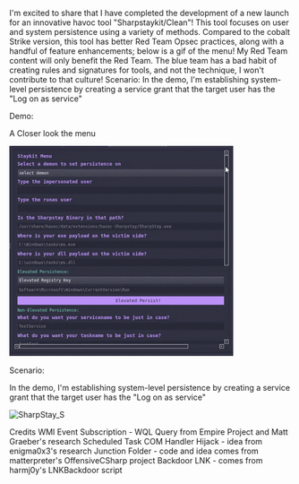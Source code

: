 I'm excited to share that I have completed the development of a new launch for an innovative havoc tool "Sharpstaykit/Clean"! This tool focuses on user and system persistence using a variety of methods. Compared to the cobalt Strike version, this tool has better Red Team Opsec practices, along with a handful of feature enhancements; below is a gif of the menu! My Red Team content will only benefit the Red Team. The blue team has a bad habit of creating rules and signatures for tools, and not the technique, I won't contribute to that culture!
Scenario: In the demo, I'm establishing system-level persistence by creating a service grant that the target user has the "Log on as service"

Demo:

A Closer look the menu

![SharpStay](https://github.com/bushidokarat3/Havoc/blob/main/SharpstayKit/SharpStay_menu.gif?raw=true)

Scenario: 

In the demo, I'm establishing system-level persistence by creating a service grant that the target user has the "Log on as service"

![SharpStay_S](https://kevonsecurityllc.com/wp-content/uploads/2025/01/SharpkitFinal.gif)




















Credits
WMI Event Subscription - WQL Query from Empire Project and Matt Graeber's research
Scheduled Task COM Handler Hijack - idea from enigma0x3's research
Junction Folder - code and idea comes from matterpreter's OffensiveCSharp project
Backdoor LNK - comes from harmj0y's LNKBackdoor script
